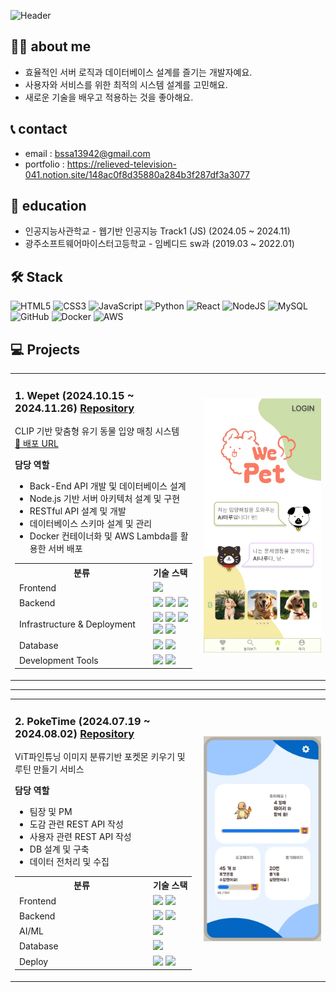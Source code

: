 ![Header](https://capsule-render.vercel.app/api?type=cylinder&color=auto&text=Back-end%20Developer&fontAlignY=45&fontSize=40&height=150&animation=fadeIn&desc=seongsu&descAlignY=70)


## 🙋‍♂️ about me

- 효율적인 서버 로직과 데이터베이스 설계를 즐기는 개발자예요.
- 사용자와 서비스를 위한 최적의 시스템 설계를 고민해요.
- 새로운 기술을 배우고 적용하는 것을 좋아해요.

## 📞 contact

- email : bssa13942@gmail.com
- portfolio : https://relieved-television-041.notion.site/148ac0f8d35880a284b3f287df3a3077

## 📖 education

- 인공지능사관학교 - 웹기반 인공지능 Track1 (JS) (2024.05 ~ 2024.11)  
- 광주소프트웨어마이스터고등학교 - 임베디드 sw과 (2019.03 ~ 2022.01)

## 🛠 Stack

![HTML5](https://img.shields.io/badge/html5-%23E34F26.svg?style=for-the-badge&logo=html5&logoColor=white)
![CSS3](https://img.shields.io/badge/css3-%231572B6.svg?style=for-the-badge&logo=css3&logoColor=white)
![JavaScript](https://img.shields.io/badge/javascript-%23323330.svg?style=for-the-badge&logo=javascript&logoColor=%23F7DF1E)
![Python](https://img.shields.io/badge/python-3670A0?style=for-the-badge&logo=python&logoColor=ffdd54)
![React](https://img.shields.io/badge/react-%2320232a.svg?style=for-the-badge&logo=react&logoColor=%2361DAFB)
![NodeJS](https://img.shields.io/badge/node.js-6DA55F?style=for-the-badge&logo=node.js&logoColor=white)
![MySQL](https://img.shields.io/badge/mysql-4479A1.svg?style=for-the-badge&logo=mysql&logoColor=white)
![GitHub](https://img.shields.io/badge/github-%23121011.svg?style=for-the-badge&logo=github&logoColor=white)
![Docker](https://img.shields.io/badge/docker-%230db7ed.svg?style=for-the-badge&logo=docker&logoColor=white)
![AWS](https://img.shields.io/badge/AWS-%23FF9900.svg?style=for-the-badge&logo=amazon-aws&logoColor=white)

## 💻 Projects

<table>
<tr>
<td width="60%">

### 1. Wepet (2024.10.15 ~ 2024.11.26) [Repository](https://github.com/chaeliwon/Wepet)
CLIP 기반 맞춤형 유기 동물 입양 매칭 시스템  
[🔗 배포 URL](https://main.d2agnx57wvpluz.amplifyapp.com/)  

**담당 역할**
- Back-End API 개발 및 데이터베이스 설계
- Node.js 기반 서버 아키텍처 설계 및 구현
- RESTful API 설계 및 개발
- 데이터베이스 스키마 설계 및 관리
- Docker 컨테이너화 및 AWS Lambda를 활용한 서버 배포

<table>
  <tr>
    <th width="200">분류</th>
    <th>기술 스택</th>
  </tr>
  <tr>
    <td>Frontend</td>
    <td>
      <img src="https://img.shields.io/badge/react-%2320232a.svg?style=for-the-badge&logo=react&logoColor=%2361DAFB"/>
    </td>
  </tr>
  <tr>
    <td>Backend</td>
    <td>
      <img src="https://img.shields.io/badge/node.js-6DA55F?style=for-the-badge&logo=node.js&logoColor=white"/>
      <img src="https://img.shields.io/badge/FastAPI-005571?style=for-the-badge&logo=fastapi&logoColor=white"/>
      <img src="https://img.shields.io/badge/python-3670A0?style=for-the-badge&logo=python&logoColor=ffdd54"/>
    </td>
  </tr>
  <tr>
    <td>Infrastructure & Deployment</td>
    <td>
      <img src="https://img.shields.io/badge/docker-%230db7ed.svg?style=for-the-badge&logo=docker&logoColor=white"/>
      <img src="https://img.shields.io/badge/API%20Gateway-FF4F8B?style=for-the-badge&logo=amazon-aws&logoColor=white"/>
      <img src="https://img.shields.io/badge/CloudWatch-FF4F8B?style=for-the-badge&logo=amazon-aws&logoColor=white"/>
      <br>
      <img src="https://img.shields.io/badge/AWS%20Lambda-FF9900?style=for-the-badge&logo=aws-lambda&logoColor=white"/>
      <img src="https://img.shields.io/badge/AWS%20Amplify-FF9900?style=for-the-badge&logo=aws-amplify&logoColor=white"/>
    </td>
  </tr>
  <tr>
    <td>Database</td>
    <td>
      <img src="https://img.shields.io/badge/mysql-4479A1.svg?style=for-the-badge&logo=mysql&logoColor=white"/>
      <img src="https://img.shields.io/badge/Amazon%20S3-569A31?style=for-the-badge&logo=amazon-s3&logoColor=white"/>
    </td>
  </tr>
  <tr>
    <td>Development Tools</td>
    <td>
      <img src="https://img.shields.io/badge/VS%20Code-0078d7.svg?style=for-the-badge&logo=visual-studio-code&logoColor=white"/>
      <img src="https://img.shields.io/badge/pycharm-143?style=for-the-badge&logo=pycharm&logoColor=black&color=black&labelColor=green"/>
    </td>
  </tr>
</table>

</td>
<td width="40%" align="center">
<img src="./images/wepet-main.png" alt="Wepet 메인화면">
</td>
</tr>
</table>

---

<table>
<tr>
<td width="60%">

### 2. PokeTime (2024.07.19 ~ 2024.08.02) [Repository](https://github.com/2024-AISCHOOL-WEB1B/PokeTime)
ViT파인튜닝 이미지 분류기반 포켓몬 키우기 및 루틴 만들기 서비스  

**담당 역할**
- 팀장 및 PM
- 도감 관련 REST API 작성
- 사용자 관련 REST API 작성
- DB 설계 및 구축
- 데이터 전처리 및 수집

<table>
  <tr>
    <th width="200">분류</th>
    <th>기술 스택</th>
  </tr>
  <tr>
    <td>Frontend</td>
    <td>
      <img src="https://img.shields.io/badge/javascript-%23323330.svg?style=for-the-badge&logo=javascript&logoColor=%23F7DF1E"/>
      <img src="https://img.shields.io/badge/Nunjucks-1C4913?style=for-the-badge&logo=nunjucks&logoColor=white"/>
    </td>
  </tr>
  <tr>
    <td>Backend</td>
    <td>
      <img src="https://img.shields.io/badge/node.js-6DA55F?style=for-the-badge&logo=node.js&logoColor=white"/>
      <img src="https://img.shields.io/badge/express.js-%23404d59.svg?style=for-the-badge&logo=express&logoColor=%2361DAFB"/>
    </td>
  </tr>
  <tr>
    <td>AI/ML</td>
    <td>
      <img src="https://img.shields.io/badge/Hugging%20Face-FFD21E?style=for-the-badge&logo=huggingface&logoColor=black"/>
    </td>
  </tr>
  <tr>
    <td>Database</td>
    <td>
      <img src="https://img.shields.io/badge/mysql-4479A1.svg?style=for-the-badge&logo=mysql&logoColor=white"/>
    </td>
  </tr>
  <tr>
    <td>Deploy</td>
    <td>
      <img src="https://img.shields.io/badge/AWS-%23FF9900.svg?style=for-the-badge&logo=amazon-aws&logoColor=white"/>
      <img src="https://img.shields.io/badge/Ubuntu-E95420?style=for-the-badge&logo=ubuntu&logoColor=white"/>
    </td>
  </tr>
</table>

</td>
<td width="40%" align="center">
<img src="./images/poketime-main.png" alt="PokeTime 메인화면">
</td>
</tr>
</table>
